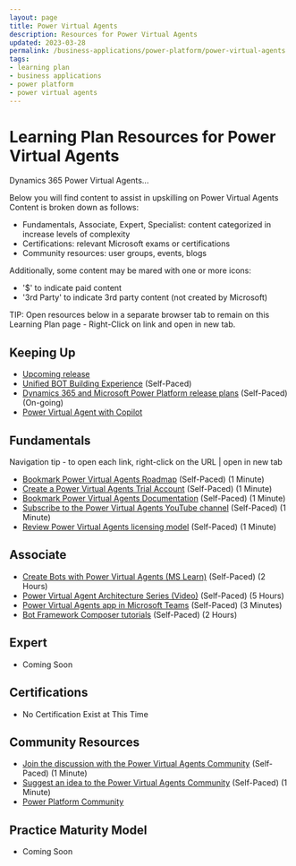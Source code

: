 ```yaml
---
layout: page
title: Power Virtual Agents
description: Resources for Power Virtual Agents
updated: 2023-03-28
permalink: /business-applications/power-platform/power-virtual-agents
tags:
- learning plan
- business applications
- power platform
- power virtual agents
---
```


# Learning Plan Resources for Power Virtual Agents

Dynamics 365 Power Virtual Agents...

Below you will find content to assist in upskilling on Power Virtual Agents  Content is broken down as follows:

* Fundamentals, Associate, Expert, Specialist: content categorized in increase levels of complexity
* Certifications:  relevant Microsoft exams or certifications
* Community resources:  user groups, events, blogs

Additionally, some content may be mared with one or more icons:

* '$' to indicate paid content
* '3rd Party' to indicate 3rd party content (not created by Microsoft)

TIP:  Open resources below in a separate browser tab to remain on this Learning Plan page - Right-Click on link and open in new tab.

## Keeping Up

* [Upcoming release](https://learn.microsoft.com/en-us/power-platform/release-plan/2023wave1/power-virtual-agents/planned-features)
* [Unified BOT Building Experience](https://powervirtualagents.microsoft.com/en-us/blog/whats-new-the-evolution-of-power-virtual-agents/) (Self-Paced)
* [Dynamics 365 and Microsoft Power Platform release plans](https://docs.microsoft.com/en-us/dynamics365/release-plans/) (Self-Paced) (On-going)
* [Power Virtual Agent with Copilot](https://cloudblogs.microsoft.com/powerplatform/2023/03/16/power-platform-is-leading-a-new-era-of-ai-generated-low-code-app-development/)

## Fundamentals
Navigation tip - to open each link, right-click on the URL | open in new tab
* [Bookmark Power Virtual Agents Roadmap](https://docs.microsoft.com/en-us/power-platform-release-plan/2020wave2/power-virtual-agents/) (Self-Paced) (1 Minute)
* [Create a Power Virtual Agents Trial Account](https://docs.microsoft.com/en-us/power-virtual-agents/sign-up-individual) (Self-Paced) (1 Minute)
* [Bookmark Power Virtual Agents Documentation](https://docs.microsoft.com/en-us/power-virtual-agents/) (Self-Paced) (1 Minute)
* [Subscribe to the Power Virtual Agents YouTube channel](https://www.youtube.com/channel/UCn8PsBlVsGUt8J3tZCKsMPA) (Self-Paced) (1 Minute)
* [Review Power Virtual Agents licensing model](https://docs.microsoft.com/en-us/power-virtual-agents/requirements-licensing-subscriptions) (Self-Paced) (1 Minute)

## Associate
* [Create Bots with Power Virtual Agents (MS Learn)](https://docs.microsoft.com/en-us/learn/paths/work-power-virtual-agents/) (Self-Paced) (2 Hours)
* [Power Virtual Agent Architecture Series (Video)](https://www.youtube.com/playlist?list=PLi9EhCY4z99Xrdvy3Ya8wx-8KzsOpMj0S) (Self-Paced) (5 Hours)
* [Power Virtual Agents app in Microsoft Teams](https://docs.microsoft.com/en-us/power-virtual-agents/teams/fundamentals-what-is-power-virtual-agents-teams/) (Self-Paced) (3 Minutes)
* [Bot Framework Composer tutorials](https://docs.microsoft.com/en-us/composer/tutorial/tutorial-introduction) (Self-Paced) (2 Hours)

## Expert

* Coming Soon

## Certifications

* No Certification Exist at This Time

## Community Resources
* [Join the discussion with the Power Virtual Agents Community](https://powerusers.microsoft.com/t5/Power-Virtual-Agents-Community/ct-p/PVACommunity) (Self-Paced) (1 Minute)
* [Suggest an idea to the Power Virtual Agents Community](https://powerusers.microsoft.com/t5/Power-Virtual-Agents-Ideas/idb-p/pva_ideas) (Self-Paced) (1 Minute)
* [Power Platform Community](https://powerusers.microsoft.com/)


## Practice Maturity Model

* Coming Soon

   


